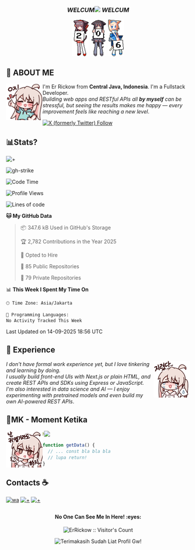 ### <p align="center">**_WELCUM_**<img src="https://media.tenor.com/2TUjYgfeajQAAAAi/tkthao219-lengtoo.gif" width="90"> **_WELCUM_**
</p>
 <p align="center">
  <a href="#"><img
  src="gambar/2.gif"><a/>
  <a href="#"><img src="gambar/0.gif"><a/>
  <a href="#"><img src="gambar/6.gif"><a/>
</p>


## **👤 ABOUT ME**
<a href="https://github.com/ErRickow"><img align="left" width="100" src="./gambar/mahiro_thumb.png"></a>
I'm Er Rickow from **Central Java, Indonesia**. I'm a Fullstack Developer.  
_Building web apps and RESTful APIs all **by myself** can be stressful, but seeing the results makes me happy — every improvement feels like reaching a new level_.

[![X (formerly Twitter) Follow](https://img.shields.io/twitter/follow/er_rickow?style=social&link=https%3A%2F%2Fx.com%2Fer_rickow)](https://x.com/er_rickow)

## **📊Stats?**
![+](https://github-readme-activity-graph.vercel.app/graph?username=errickow&theme=github)

![gh-strike](https://custom-icon-badges.demolab.com/badge/dynamic/json?logo=fire&logoColor=fff&color=orange&label=github%20streak&query=%24.currentStreak.length&suffix=%20days&url=https%3A%2F%2Fstreak-stats.demolab.com%2F%3Fuser%3DErRickow%26type%3Djson)
          
<!--START_SECTION:waka-->
![Code Time](http://img.shields.io/badge/Code%20Time-6%20hrs%2029%20mins-blue)

![Profile Views](http://img.shields.io/badge/Profile%20Views-0-blue)

![Lines of code](https://img.shields.io/badge/From%20Hello%20World%20I%27ve%20Written-9.1%20million%20lines%20of%20code-blue)

**🐱 My GitHub Data** 

> 📦 347.6 kB Used in GitHub's Storage 
 > 
> 🏆 2,782 Contributions in the Year 2025
 > 
> 💼 Opted to Hire
 > 
> 📜 85 Public Repositories 
 > 
> 🔑 79 Private Repositories 
 > 
📊 **This Week I Spent My Time On** 

```text
🕑︎ Time Zone: Asia/Jakarta

💬 Programming Languages: 
No Activity Tracked This Week
```


 Last Updated on 14-09-2025 18:56 UTC
<!--END_SECTION:waka-->

## **🌹 Experience**
<a href="https://github.com/ErRickow"><img align="right" width="100" src="./gambar/mahiro_cry.png"></a>
_I don't have formal work experience yet, but I love tinkering and learning by doing.  
I usually build front-end UIs with Next.js or plain HTML, and create REST APIs and SDKs using Express or JavaScript.  
I'm also interested in data science and AI — I enjoy experimenting with pretrained models and even build my own AI-powered REST APIs_.

## **🧋MK - Moment Ketika**
<img align="right" width=400 src="https://moe-counter.glitch.me/get/@miyagawamizu?theme=rule34"></a>
<a href="https://github.com/ErRickow"><img align="left" width="100" src="./gambar/mahiro.png"></a>

```yaml
Moment ketika udah ngoding panjang, ternyata lupa return.
```
```js
function getData() {
  // ... const bla bla bla
  // lupa return!
}
```

## Contacts ☕
[![wa](https://img.shields.io/badge/WhatsApp-25D366?style=for-the-badge&logo=whatsapp&logoColor=white)](https://wa.me/6285701699102) [![+](https://img.shields.io/badge/Messenger-00B2FF?style=for-the-badge&logo=messenger&logoColor=white)](https://facebook.com/@errickow) [![+](https://img.shields.io/badge/Gmail-D14836?style=for-the-badge&logo=gmail&logoColor=white)](hub@erdev.biz.id)

##

<h4 align="center"><i class="fas fa-align-center"></i>No One Can See Me In Here! :eyes:</h4>

<p align="center"><img src="https://profile-counter.glitch.me/{ErRickow}/count.svg" alt="ErRickow :: Visitor's Count" /></p>

<div align="center">
    <img src="https://typograssy.deno.dev/api?text=Terimakasih%20Sudah%20Liat%20Profil%20Gw!&l0=none&l1=ef858c&l2=62b7d8&l3=ffb6c1&l4=caf9ff&bg=none&frame=none&speed=250&comment=" alt="Terimakasih Sudah Liat Profil Gw!">
</div>
